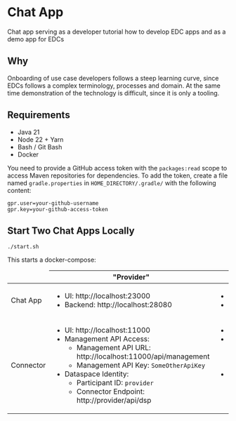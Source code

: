 # Chat App

Chat app serving as a developer tutorial how to develop EDC apps and as a demo app for EDCs 

## Why

Onboarding of use case developers follows a steep learning curve, since EDCs follows a complex terminology, processes and domain. At the same time demonstration of the technology is difficult, since it is only a tooling.

## Requirements

- Java 21
- Node 22 + Yarn
- Bash / Git Bash
- Docker

You need to provide a GitHub access token with the `packages:read` scope to access Maven repositories for dependencies.
To add the token, create a file named `gradle.properties` in `HOME_DIRECTORY/.gradle/` with the following content:

```
gpr.user=your-github-username
gpr.key=your-github-access-token
```

## Start Two Chat Apps Locally

```shell script
./start.sh
```

This starts a docker-compose:

<table width="100%">
<thead>
<tr>

<td></td>
<th>"Provider"</th>
<th>"Consumer""</th>

</tr>
</thead>

<tbody>

<tr>
<td>Chat App</td>
<td>

- UI: http://localhost:23000
- Backend: http://localhost:28080

</td>
<td>

- UI: http://localhost:13000
- Backend: http://localhost:18080

</td>
</tr>
<tr>
<td>Connector</td>
<td>

- UI: http://localhost:11000
- Management API Access:
  - Management API URL: http://localhost:11000/api/management
  - Management API Key: `SomeOtherApiKey`
- Dataspace Identity:
  - Participant ID: `provider`
  - Connector Endpoint: http://provider/api/dsp

</td>
<td>

- UI: http://localhost:22000
- Management API Access:
  - Management API URL: http://localhost:22000/api/management
  - Management API Key: `SomeOtherApiKey`
- Dataspace Identity:
  - Connector Endpoint: http://consumer/api/dsp
  - Participant ID: `consumer`

</td>
</tr>
</tbody>
</table>
